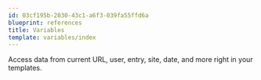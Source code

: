 ```yaml
---
id: 03cf195b-2030-43c1-a6f3-039fa55ffd6a
blueprint: references
title: Variables
template: variables/index
---
```

Access data from current URL, user, entry, site, date, and more right in your templates.
